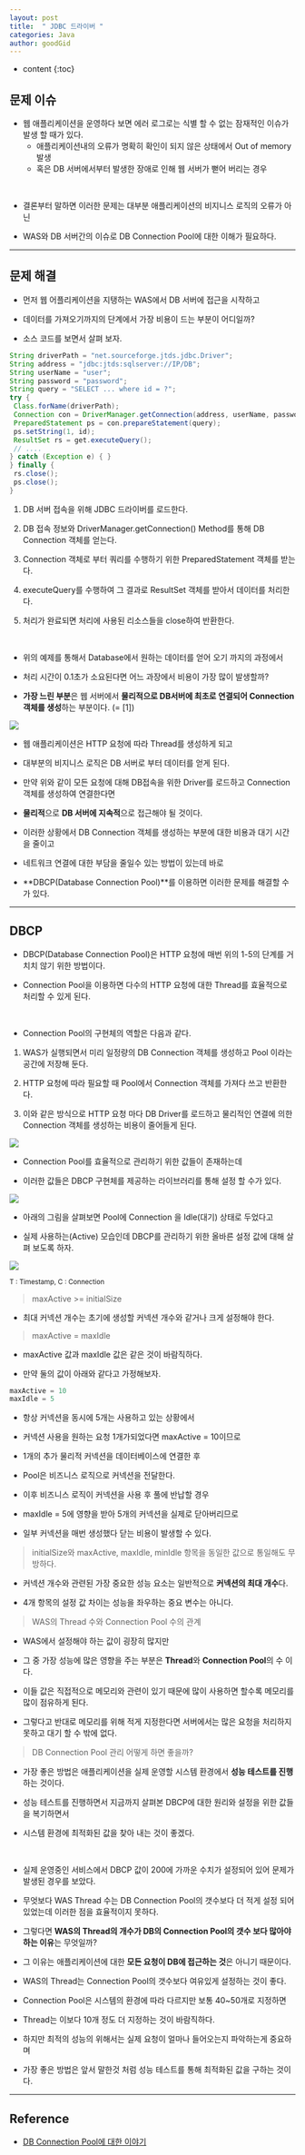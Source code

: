 ```yaml
---
layout: post
title:  " JDBC 드라이버 "
categories: Java
author: goodGid
---
```

* content
{:toc}

## 문제 이슈

* 웹 애플리케이션을 운영하다 보면 에러 로그로는 식별 할 수 없는 잠재적인 이슈가 발생 할 때가 있다. 
    - 애플리케이션내의 오류가 명확히 확인이 되지 않은 상태에서 Out of memory 발생 
    - 혹은 DB 서버에서부터 발생한 장애로 인해 웹 서버가 뻗어 버리는 경우

<br>

* 결론부터 말하면 이러한 문제는 대부분 애플리케이션의 비지니스 로직의 오류가 아닌 

* WAS와 DB 서버간의 이슈로 DB Connection Pool에 대한 이해가 필요하다.












---

## 문제 해결

* 먼저 웹 어플리케이션을 지탱하는 WAS에서 DB 서버에 접근을 시작하고 

* 데이터를 가져오기까지의 단계에서 가장 비용이 드는 부분이 어디일까? 

* 소스 코드를 보면서 살펴 보자.


``` java
String driverPath = "net.sourceforge.jtds.jdbc.Driver";
String address = "jdbc:jtds:sqlserver://IP/DB";
String userName = "user";
String password = "password";
String query = "SELECT ... where id = ?";
try {
 Class.forName(driverPath);
 Connection con = DriverManager.getConnection(address, userName, password); // [1]
 PreparedStatement ps = con.prepareStatement(query);
 ps.setString(1, id);
 ResultSet rs = get.executeQuery();
 // ....
} catch (Exception e) { }
} finally {
 rs.close();
 ps.close();
}
```


1. DB 서버 접속을 위해 JDBC 드라이버를 로드한다.

2. DB 접속 정보와 DriverManager.getConnection() Method를 통해 DB Connection 객체를 얻는다.

3. Connection 객체로 부터 쿼리를 수행하기 위한 PreparedStatement 객체를 받는다.

4. executeQuery를 수행하여 그 결과로 ResultSet 객체를 받아서 데이터를 처리한다.

5. 처리가 완료되면 처리에 사용된 리소스들을 close하여 반환한다.

<br>

* 위의 예제를 통해서 Database에서 원하는 데이터를 얻어 오기 까지의 과정에서 

* 처리 시간이 0.1초가 소요된다면 어느 과장에서 비용이 가장 많이 발생할까? 

* **가장 느린 부분**은 웹 서버에서 **물리적으로 DB서버에 최초로 연결되어 Connection 객체를 생성**하는 부분이다. (= [1])

![](/assets/img/java/java_jdbc_1.png)

* 웹 애플리케이션은 HTTP 요청에 따라 Thread를 생성하게 되고 

* 대부분의 비지니스 로직은 DB 서버로 부터 데이터를 얻게 된다. 

* 만약 위와 같이 모든 요청에 대해 DB접속을 위한 Driver를 로드하고 Connection 객체를 생성하여 연결한다면 

* **물리적**으로 **DB 서버에 지속적**으로 접근해야 될 것이다.

* 이러한 상황에서 DB Connection 객체를 생성하는 부분에 대한 비용과 대기 시간을 줄이고 

* 네트워크 연결에 대한 부담을 줄일수 있는 방법이 있는데 바로 

* **DBCP(Database Connection Pool)**를 이용하면 이러한 문제를 해결할 수가 있다.



---

## DBCP

* DBCP(Database Connection Pool)은 HTTP 요청에 매번 위의 1-5의 단계를 거치치 않기 위한 방법이다. 

* Connection Pool을 이용하면 다수의 HTTP 요청에 대한 Thread를 효율적으로 처리할 수 있게 된다.

<br>

* Connection Pool의 구현체의 역할은 다음과 같다.

1. WAS가 실행되면서 미리 일정량의 DB Connection 객체를 생성하고 Pool 이라는 공간에 저장해 둔다.

2. HTTP 요청에 따라 필요할 때 Pool에서 Connection 객체를 가져다 쓰고 반환한다.

3. 이와 같은 방식으로 HTTP 요청 마다 DB Driver를 로드하고 물리적인 연결에 의한 Connection 객체를 생성하는 비용이 줄어들게 된다.

![](/assets/img/java/java_jdbc_2.png)

* Connection Pool를 효율적으로 관리하기 위한 값들이 존재하는데 

* 이러한 값들은 DBCP 구현체를 제공하는 라이브러리를 통해 설정 할 수가 있다.

![](/assets/img/java/java_jdbc_4.png)

* 아래의 그림을 살펴보면 Pool에 Connection 을 Idle(대기) 상태로 두었다고

* 실제 사용하는(Active) 모습인데 DBCP를 관리하기 위한 올바른 설정 값에 대해 살펴 보도록 하자.

![](/assets/img/java/java_jdbc_3.png)

<small> T : Timestamp, C : Connection </small>


> maxActive >= initialSize

* 최대 커넥션 개수는 초기에 생성할 커넥션 개수와 같거나 크게 설정해야 한다.

> maxActive = maxIdle

* maxActive 값과 maxIdle 값은 같은 것이 바람직하다. 

* 만약 둘의 값이 아래와 같다고 가정해보자.

``` java
maxActive = 10
maxIdle = 5
```

* 항상 커넥션을 동시에 5개는 사용하고 있는 상황에서 

* 커넥션 사용을 원하는 요청 1개가되었다면 maxActive = 10이므로 

* 1개의 추가 물리적 커넥션을 데이터베이스에 연결한 후 

* Pool은 비즈니스 로직으로 커넥션을 전달한다. 

* 이후 비즈니스 로직이 커넥션을 사용 후 풀에 반납할 경우

* maxIdle = 5에 영향을 받아 5개의 커넥션을 실제로 닫아버리므로 

* 일부 커넥션을 매번 생성했다 닫는 비용이 발생할 수 있다.

> initialSize와 maxActive, maxIdle, minIdle 항목을 동일한 값으로 통일해도 무방하다.

* 커넥션 개수와 관련된 가장 중요한 성능 요소는 일반적으로 **커넥션의 최대 개수**다. 

* 4개 항목의 설정 값 차이는 성능을 좌우하는 중요 변수는 아니다.

> WAS의 Thread 수와 Connection Pool 수의 관계

* WAS에서 설정해야 하는 값이 굉장히 많지만

* 그 중 가장 성능에 많은 영향을 주는 부분은 **Thread**와 **Connection Pool**의 수 이다.

* 이들 값은 직접적으로 메모리와 관련이 있기 때문에 많이 사용하면 할수록 메모리를 많이 점유하게 된다. 

* 그렇다고 반대로 메모리를 위해 적게 지정한다면 서버에서는 많은 요청을 처리하지 못하고 대기 할 수 밖에 없다.

> DB Connection Pool 관리 어떻게 하면 좋을까?

* 가장 좋은 방법은 애플리케이션을 실제 운영할 시스템 환경에서 **성능 테스트를 진행**하는 것이다. 

* 성능 테스트를 진행하면서 지금까지 살펴본 DBCP에 대한 원리와 설정을 위한 값들을 복기하면서 

* 시스템 환경에 최적화된 값을 찾아 내는 것이 좋겠다.

<br>

* 실제 운영중인 서비스에서 DBCP 값이 200에 가까운 수치가 설정되어 있어 문제가 발생된 경우를 보았다. 

* 무엇보다 WAS Thread 수는 DB Connection Pool의 갯수보다 더 적게 설정 되어 있었는데 이러한 점을 효율적이지 못하다.

* 그렇다면 **WAS의 Thread의 개수가 DB의 Connection Pool의 갯수 보다 많아야 하는 이유**는 무엇일까? 

* 그 이유는 애플리케이션에 대한 **모든 요청이 DB에 접근하는 것**은 아니기 때문이다.

* WAS의 Thread는 Connection Pool의 갯수보다 여유있게 설정하는 것이 좋다.

* Connection Pool은 시스템의 환경에 따라 다르지만 보통 40~50개로 지정하면 

* Thread는 이보다 10개 정도 더 지정하는 것이 바람직하다. 

* 하지만 최적의 성능의 위해서는 실제 요청이 얼마나 들어오는지 파악하는게 중요하며 

* 가장 좋은 방법은 앞서 말한것 처럼 성능 테스트를 통해 최적화된 값을 구하는 것이다.









---

## Reference

* [DB Connection Pool에 대한 이야기](https://www.holaxprogramming.com/2013/01/10/devops-how-to-manage-dbcp/)
